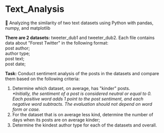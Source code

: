 # Text_Analysis
💬 Analyzing the similarity of two text datasets using Python with pandas, numpy, and matplotlib

**There are 2 datasets:** tweeter_dub1 and tweeter_dub2.
Each file contains data about "Forest Twitter" in the following format:\
post author;\
author type;\
post text;\
post date;

**Task:** Conduct sentiment analysis of the posts in the datasets and compare them based on the following criteria:
1. Determine which dataset, on average, has "kinder" posts.\
_*Initially, the sentiment of a post is considered neutral or equal to 0. Each positive word adds 1 point to the post sentiment, and each negative word subtracts. The evaluation should not depend on word form or case._
2. For the dataset that is on average less kind, determine the number of days when its posts are on average kinder;
3. Determine the kindest author type for each of the datasets and overall.
